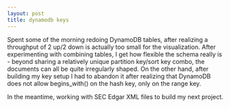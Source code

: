 ```yaml
---
layout: post
title: dynamodb keys
---
```


Spent some of the morning redoing DynamoDB tables, after realizing a throughput of 2 up/2 down is actually too small for the visualization. After experimenting with combining tables, I get how flexible the schema really is - beyond sharing a relatively unique partition key/sort key combo, the documents can all be quite irregularly shaped. On the other hand, after building my key setup I had to abandon it after realizing that DynamoDB does not allow begins_with() on the hash key, only on the range key. 

In the meantime, working with SEC Edgar XML files to build my next project.